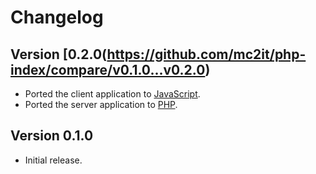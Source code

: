 # Changelog

## Version [0.2.0(https://github.com/mc2it/php-index/compare/v0.1.0...v0.2.0)
- Ported the client application to [JavaScript](https://developer.mozilla.org/en-US/docs/Web/JavaScript).
- Ported the server application to [PHP](https://www.php.net).

## Version 0.1.0
- Initial release.
